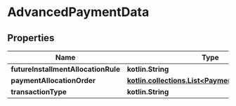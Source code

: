 
# AdvancedPaymentData

## Properties
| Name | Type | Description | Notes |
| ------------ | ------------- | ------------- | ------------- |
| **futureInstallmentAllocationRule** | **kotlin.String** |  |  [optional] |
| **paymentAllocationOrder** | [**kotlin.collections.List&lt;PaymentAllocationOrder&gt;**](PaymentAllocationOrder.md) |  |  [optional] |
| **transactionType** | **kotlin.String** |  |  [optional] |



